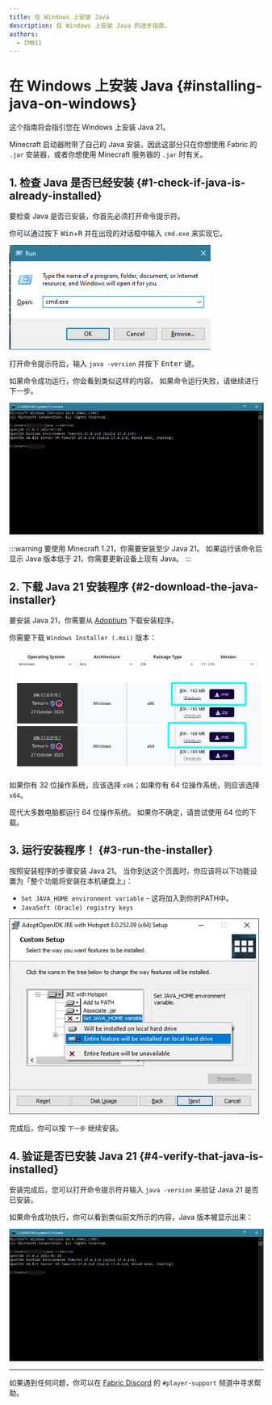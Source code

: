 ```yaml
---
title: 在 Windows 上安装 Java
description: 在 Windows 上安装 Java 的逐步指南。
authors:
  - IMB11
---
```


# 在 Windows 上安装 Java {#installing-java-on-windows}

这个指南将会指引您在 Windows 上安装 Java 21。

Minecraft 启动器附带了自己的 Java 安装，因此这部分只在你想使用 Fabric 的 `.jar` 安装器，或者你想使用 Minecraft 服务器的 `.jar` 时有关。

## 1. 检查 Java 是否已经安装 {#1-check-if-java-is-already-installed}

要检查 Java 是否已安装，你首先必须打开命令提示符。

你可以通过按下 <kbd>Win</kbd>+<kbd>R</kbd> 并在出现的对话框中输入 `cmd.exe` 来实现它。

![Windows运行对话框中的「cmd.exe」](/assets/players/installing-java/windows-run-dialog.png)

打开命令提示符后，输入 `java -version` 并按下 <kbd>Enter</kbd> 键。

如果命令成功运行，你会看到类似这样的内容。 如果命令运行失败，请继续进行下一步。

![命令提示符中输入了「java -version」](/assets/players/installing-java/windows-java-version.png)

:::warning
要使用 Minecraft 1.21，你需要安装至少 Java 21。 如果运行该命令后显示 Java 版本低于 21，你需要更新设备上现有 Java。
:::

## 2. 下载 Java 21 安装程序 {#2-download-the-java-installer}

要安装 Java 21，你需要从 [Adoptium](https://adoptium.net/en-GB/temurin/releases/?os=windows\&package=jdk\&version=21) 下载安装程序。

你需要下载 `Windows Installer (.msi)` 版本：

![Adoptium 下载页面，使用了 Windows 安装程序 (.msi)](/assets/players/installing-java/windows-download-java.png)

如果你有 32 位操作系统，应该选择 `x86`；如果你有 64 位操作系统，则应该选择 `x64`。

现代大多数电脑都运行 64 位操作系统。 如果你不确定，请尝试使用 64 位的下载。

## 3. 运行安装程序！ {#3-run-the-installer}

按照安装程序的步骤安装 Java 21。 当你到达这个页面时，你应该将以下功能设置为「整个功能将安装在本机硬盘上」：

- `Set JAVA_HOME environment variable` - 这将加入到你的PATH中。
- `JavaSoft (Oracle) registry keys`

![Java 21 安装程序，具有「Set JAVA\_HOME variable」和「JavaSoft (Oracle) registry keys」](/assets/players/installing-java/windows-wizard-screenshot.png)

完成后，你可以按 `下一步` 继续安装。

## 4. 验证是否已安装 Java 21 {#4-verify-that-java-is-installed}

安装完成后，您可以打开命令提示符并输入 `java -version` 来验证 Java 21 是否已安装。

如果命令成功执行，你可以看到类似前文所示的内容，Java 版本被显示出来：

![命令提示符中输入了「java -version」](/assets/players/installing-java/windows-java-version.png)

---

如果遇到任何问题，你可以在 [Fabric Discord](https://discord.gg/v6v4pMv) 的 `#player-support` 频道中寻求帮助。
